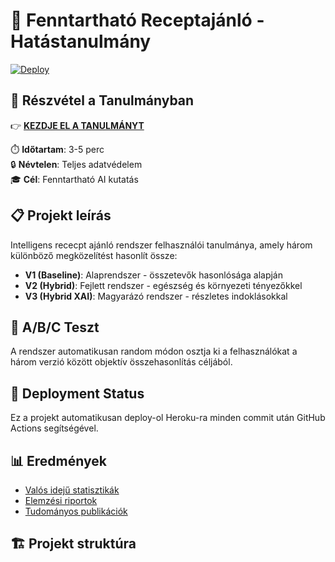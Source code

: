 # 🌱 Fenntartható Receptajánló - Hatástanulmány

[![Deploy](https://github.com/YOUR_USERNAME/sustainable-recipe-recommender/actions/workflows/deploy.yml/badge.svg)](https://github.com/YOUR_USERNAME/sustainable-recipe-recommender/actions/workflows/deploy.yml)

## 🔬 Részvétel a Tanulmányban

👉 **[KEZDJE EL A TANULMÁNYT](https://your-app-name.herokuapp.com)**

⏱️ **Időtartam**: 3-5 perc  
🔒 **Névtelen**: Teljes adatvédelem  
🎓 **Cél**: Fenntartható AI kutatás  

## 📋 Projekt leírás

Intelligens rececpt ajánló rendszer felhasználói tanulmánya, amely három különböző megközelítést hasonlít össze:

- **V1 (Baseline)**: Alaprendszer - összetevők hasonlósága alapján
- **V2 (Hybrid)**: Fejlett rendszer - egészség és környezeti tényezőkkel  
- **V3 (Hybrid XAI)**: Magyarázó rendszer - részletes indoklásokkal

## 🎯 A/B/C Teszt

A rendszer automatikusan random módon osztja ki a felhasználókat a három verzió között objektív összehasonlítás céljából.

## 🚀 Deployment Status

Ez a projekt automatikusan deploy-ol Heroku-ra minden commit után GitHub Actions segítségével.

## 📊 Eredmények

- [Valós idejű statisztikák](https://your-app-name.herokuapp.com/admin/stats)
- [Elemzési riportok](results/)
- [Tudományos publikációk](docs/paper/)

## 🏗️ Projekt struktúra 
<!-- Updated for Heroku deployment - 2025-01-20 -->
<!-- Updated: REAL recipes now active -->
